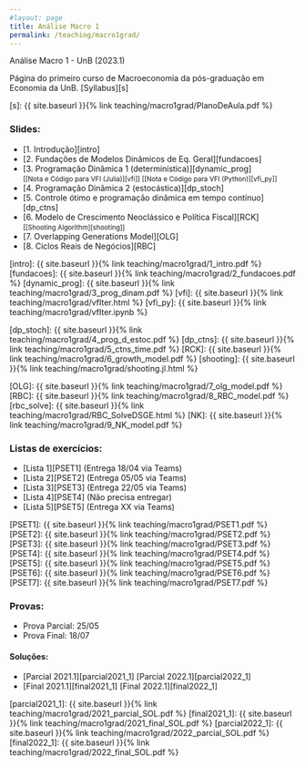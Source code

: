 ```yaml
---
#layout: page
title: Análise Macro 1
permalink: /teaching/macro1grad/
---
```


Análise Macro 1 - UnB (2023.1)

Página do primeiro curso de Macroeconomia da pós-graduação em Economia da UnB. [Syllabus][s]

[s]: {{ site.baseurl }}{% link teaching/macro1grad/PlanoDeAula.pdf %}

### Slides:

* [1. Introdução][intro]
* [2. Fundações de Modelos Dinâmicos de Eq. Geral][fundacoes]
* [3. Programação Dinâmica 1 (determinística)][dynamic_prog]<br/> 
<small>[[Nota e Código para VFI (Julia)][vfi]] </small>
<small>[[Nota e Código para VFI (Python)][vfi_py]] </small>
* [4. Programação Dinâmica 2 (estocástica)][dp_stoch]
* [5. Controle ótimo e programação dinâmica em tempo contínuo][dp_ctns]
* [6. Modelo de Crescimento Neoclássico e Política Fiscal][RCK]<br/> 
<small>[[Shooting Algorithm][shooting]] </small>
* [7. Overlapping Generations Model][OLG]
* [8. Ciclos Reais de Negócios][RBC]<br/>

[intro]: {{ site.baseurl }}{% link teaching/macro1grad/1_intro.pdf %}
[fundacoes]: {{ site.baseurl }}{% link teaching/macro1grad/2_fundacoes.pdf %}
[dynamic_prog]: {{ site.baseurl }}{% link teaching/macro1grad/3_prog_dinam.pdf %}
[vfi]: {{ site.baseurl }}{% link teaching/macro1grad/vfIter.html %}
[vfi_py]: {{ site.baseurl }}{% link teaching/macro1grad/vfIter.ipynb %}

[dp_stoch]: {{ site.baseurl }}{% link teaching/macro1grad/4_prog_d_estoc.pdf %}
[dp_ctns]: {{ site.baseurl }}{% link teaching/macro1grad/5_ctns_time.pdf %}
[RCK]: {{ site.baseurl }}{% link teaching/macro1grad/6_growth_model.pdf %}
[shooting]: {{ site.baseurl }}{% link teaching/macro1grad/shooting.jl.html %}

[OLG]: {{ site.baseurl }}{% link teaching/macro1grad/7_olg_model.pdf %}
[RBC]: {{ site.baseurl }}{% link teaching/macro1grad/8_RBC_model.pdf %}
[rbc_solve]: {{ site.baseurl }}{% link teaching/macro1grad/RBC_SolveDSGE.html %}
[NK]: {{ site.baseurl }}{% link teaching/macro1grad/9_NK_model.pdf %}


### Listas de exercícios:

* [Lista 1][PSET1] (Entrega 18/04 via Teams)
* [Lista 2][PSET2] (Entrega 05/05 via Teams)
* [Lista 3][PSET3] (Entrega 22/05 via Teams)
* [Lista 4][PSET4] (Não precisa entregar)
* [Lista 5][PSET5] (Entrega XX via Teams)


[PSET1]: {{ site.baseurl }}{% link teaching/macro1grad/PSET1.pdf %}
[PSET2]: {{ site.baseurl }}{% link teaching/macro1grad/PSET2.pdf %}
[PSET3]: {{ site.baseurl }}{% link teaching/macro1grad/PSET3.pdf %}
[PSET4]: {{ site.baseurl }}{% link teaching/macro1grad/PSET4.pdf %}
[PSET5]: {{ site.baseurl }}{% link teaching/macro1grad/PSET5.pdf %}
[PSET6]: {{ site.baseurl }}{% link teaching/macro1grad/PSET6.pdf %}
[PSET7]: {{ site.baseurl }}{% link teaching/macro1grad/PSET7.pdf %}


### Provas:

* Prova Parcial: 25/05
* Prova Final: 18/07

#### Soluções:

* [Parcial 2021.1][parcial2021_1] [Parcial 2022.1][parcial2022_1]
* [Final 2021.1][final2021_1] [Final 2022.1][final2022_1]

[parcial2021_1]: {{ site.baseurl }}{% link teaching/macro1grad/2021_parcial_SOL.pdf %}
[final2021_1]: {{ site.baseurl }}{% link teaching/macro1grad/2021_final_SOL.pdf %}
[parcial2022_1]: {{ site.baseurl }}{% link teaching/macro1grad/2022_parcial_SOL.pdf %}
[final2022_1]: {{ site.baseurl }}{% link teaching/macro1grad/2022_final_SOL.pdf %}

